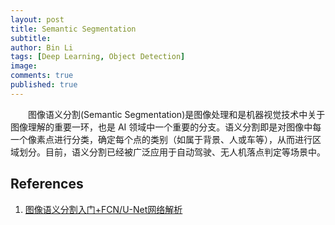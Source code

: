 ```yaml
---
layout: post
title: Semantic Segmentation
subtitle:
author: Bin Li
tags: [Deep Learning, Object Detection]
image: 
comments: true
published: true
---
```


　　图像语义分割(Semantic Segmentation)是图像处理和是机器视觉技术中关于图像理解的重要一环，也是 AI 领域中一个重要的分支。语义分割即是对图像中每一个像素点进行分类，确定每个点的类别（如属于背景、人或车等），从而进行区域划分。目前，语义分割已经被广泛应用于自动驾驶、无人机落点判定等场景中。



## References
1. [图像语义分割入门+FCN/U-Net网络解析](https://zhuanlan.zhihu.com/p/31428783)
